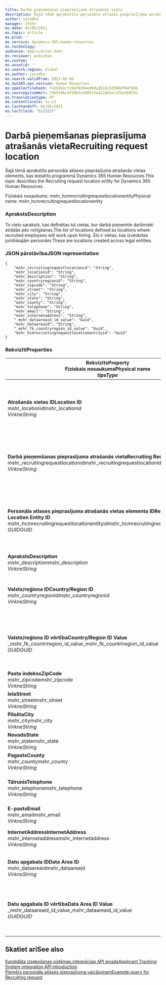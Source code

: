 ```yaml
---
title: Darbā pieņemšanas pieprasījuma atrašanās vieta
description: Šajā tēmā aprakstīta personāla atlases pieprasījuma atrašanās vietas elements, kas iestatīts programmā Dynamics 365 Human Resources.
author: jaredha
manager: tfehr
ms.date: 02/05/2021
ms.topic: article
ms.prod: ''
ms.service: dynamics-365-human-resources
ms.technology: ''
audience: Application User
ms.reviewer: anbichse
ms.custom: ''
ms.assetid: ''
ms.search.region: Global
ms.author: jaredha
ms.search.validFrom: 2021-02-05
ms.dyn365.ops.version: Human Resources
ms.openlocfilehash: fa153b1cfcbb70294ed6da3618c83396df04f8db
ms.sourcegitcommit: 33b5c8bc4f9461e290513aa22de1ec1fba3b0742
ms.translationtype: HT
ms.contentlocale: lv-LV
ms.lasthandoff: 02/05/2021
ms.locfileid: "5125237"
---
```

# <a name="recruiting-request-location"></a><span data-ttu-id="93dc4-103">Darbā pieņemšanas pieprasījuma atrašanās vieta</span><span class="sxs-lookup"><span data-stu-id="93dc4-103">Recruiting request location</span></span>

<span data-ttu-id="93dc4-104">Šajā tēmā aprakstīta personāla atlases pieprasījuma atrašanās vietas elements, kas iestatīts programmā Dynamics 365 Human Resources.</span><span class="sxs-lookup"><span data-stu-id="93dc4-104">This topic describes the Recruiting request location entity for Dynamics 365 Human Resources.</span></span>

<span data-ttu-id="93dc4-105">Fiziskais nosaukums: mshr_hcmrecruitingrequestlocationentity</span><span class="sxs-lookup"><span data-stu-id="93dc4-105">Physical name: mshr_hcmrecruitingrequestlocationentity</span></span>

### <a name="description"></a><span data-ttu-id="93dc4-106">Apraksts</span><span class="sxs-lookup"><span data-stu-id="93dc4-106">Description</span></span>

<span data-ttu-id="93dc4-107">To vietu saraksts, kas definētas kā vietas, kur darbā pieņemtie darbinieki strādās pēc nolīgšanas.</span><span class="sxs-lookup"><span data-stu-id="93dc4-107">The list of locations defined as locations where recruited employees will work upon hiring.</span></span> <span data-ttu-id="93dc4-108">Šīs ir vietas, kas izveidotas juridiskajām personām.</span><span class="sxs-lookup"><span data-stu-id="93dc4-108">These are locations created across legal entities.</span></span>

### <a name="json-representation"></a><span data-ttu-id="93dc4-109">JSON pārstāvība</span><span class="sxs-lookup"><span data-stu-id="93dc4-109">JSON representation</span></span>

```
{
    "mshr_recruitingrequestlocationid": "String",
    "mshr_locationid": "String",
    "mshr_description": "String",
    "mshr_countryregionid": "String",
    "mshr_zipcode": "String",
    "mshr_street": "String",
    "mshr_city": "String",
    "mshr_state": "String",
    "mshr_county": "String",
    "mshr_telephone": "String",
    "mshr_email": "String",
    "mshr_internetaddress": "String",
    "_mshr_dataareaid_id_value": "Guid",
    "mshr_dataareaid": "String",
    "_mshr_fk_countryregion_id_value": "Guid",
    "mshr_hcmrecruitingrequestlocationentityid": "Guid"
}
```

### <a name="properties"></a><span data-ttu-id="93dc4-110">Rekvizīti</span><span class="sxs-lookup"><span data-stu-id="93dc4-110">Properties</span></span>

| <span data-ttu-id="93dc4-111">Rekvizīts</span><span class="sxs-lookup"><span data-stu-id="93dc4-111">Property</span></span><br><span data-ttu-id="93dc4-112">**Fiziskais nosaukums**</span><span class="sxs-lookup"><span data-stu-id="93dc4-112">**Physical name**</span></span><br><span data-ttu-id="93dc4-113">**_tips_**</span><span class="sxs-lookup"><span data-stu-id="93dc4-113">**_Type_**</span></span> | <span data-ttu-id="93dc4-114">Izmantot</span><span class="sxs-lookup"><span data-stu-id="93dc4-114">Use</span></span> | <span data-ttu-id="93dc4-115">Apraksts</span><span class="sxs-lookup"><span data-stu-id="93dc4-115">Description</span></span> |
| --- | --- | --- |
| <span data-ttu-id="93dc4-116">**Atrašanās vietas ID**</span><span class="sxs-lookup"><span data-stu-id="93dc4-116">**Location ID**</span></span><br><span data-ttu-id="93dc4-117">mshr_locationid</span><span class="sxs-lookup"><span data-stu-id="93dc4-117">mshr_locationid</span></span><br><span data-ttu-id="93dc4-118">*Virkne*</span><span class="sxs-lookup"><span data-stu-id="93dc4-118">*String*</span></span> | <span data-ttu-id="93dc4-119">Rakstīt vienu reizi</span><span class="sxs-lookup"><span data-stu-id="93dc4-119">Write-once</span></span><br><span data-ttu-id="93dc4-120">Obligāts</span><span class="sxs-lookup"><span data-stu-id="93dc4-120">Required</span></span> | <span data-ttu-id="93dc4-121">Sistēmas ģenerēts lietotājam lasāms identifikators darbā pieņemšanas atrašanās vietai.</span><span class="sxs-lookup"><span data-stu-id="93dc4-121">The system-generated, user-readable identifier for the recruiting location.</span></span> |
| <span data-ttu-id="93dc4-122">**Darbā pieņemšanas pieprasījuma atrašanās vieta**</span><span class="sxs-lookup"><span data-stu-id="93dc4-122">**Recruiting Request Location**</span></span><br><span data-ttu-id="93dc4-123">mshr_recruitingrequestlocationid</span><span class="sxs-lookup"><span data-stu-id="93dc4-123">mshr_recruitingrequestlocationid</span></span><br><span data-ttu-id="93dc4-124">*Virkne*</span><span class="sxs-lookup"><span data-stu-id="93dc4-124">*String*</span></span> | <span data-ttu-id="93dc4-125">Rakstīt vienu reizi</span><span class="sxs-lookup"><span data-stu-id="93dc4-125">Write-once</span></span><br><span data-ttu-id="93dc4-126">Obligāts</span><span class="sxs-lookup"><span data-stu-id="93dc4-126">Required</span></span> | <span data-ttu-id="93dc4-127">Lietotāja definēts unikāls darbā pieņemšanas atrašanās vietas identifikators.</span><span class="sxs-lookup"><span data-stu-id="93dc4-127">User-defined unique identifier for the recruiting location.</span></span> |
| <span data-ttu-id="93dc4-128">**Personāla atlases pieprasījuma atrašanās vietas elementa ID**</span><span class="sxs-lookup"><span data-stu-id="93dc4-128">**Recruiting Request Location Entity ID**</span></span><br><span data-ttu-id="93dc4-129">mshr_hcmrecruitingrequestlocationentityid</span><span class="sxs-lookup"><span data-stu-id="93dc4-129">mshr_hcmrecruitingrequestlocationentityid</span></span><br><span data-ttu-id="93dc4-130">*GUID*</span><span class="sxs-lookup"><span data-stu-id="93dc4-130">*GUID*</span></span> | <span data-ttu-id="93dc4-131">Tikai lasāms</span><span class="sxs-lookup"><span data-stu-id="93dc4-131">Read-only</span></span><br><span data-ttu-id="93dc4-132">Obligāts</span><span class="sxs-lookup"><span data-stu-id="93dc4-132">Required</span></span> | <span data-ttu-id="93dc4-133">Sistēmas ģenerēts unikāls identifikators Personāla atlases pieprasījuma atrašanās vietas ierakstam.</span><span class="sxs-lookup"><span data-stu-id="93dc4-133">System-generated unique identifier for the recruiting request location record.</span></span> |
| <span data-ttu-id="93dc4-134">**Apraksts**</span><span class="sxs-lookup"><span data-stu-id="93dc4-134">**Description**</span></span><br><span data-ttu-id="93dc4-135">mshr_description</span><span class="sxs-lookup"><span data-stu-id="93dc4-135">mshr_description</span></span><br><span data-ttu-id="93dc4-136">*Virkne*</span><span class="sxs-lookup"><span data-stu-id="93dc4-136">*String*</span></span> | <span data-ttu-id="93dc4-137">Lasīt/rakstīt</span><span class="sxs-lookup"><span data-stu-id="93dc4-137">Read/write</span></span><br><span data-ttu-id="93dc4-138">Obligāts</span><span class="sxs-lookup"><span data-stu-id="93dc4-138">Required</span></span> | <span data-ttu-id="93dc4-139">Vietas apraksts.</span><span class="sxs-lookup"><span data-stu-id="93dc4-139">Description of the location.</span></span> |
| <span data-ttu-id="93dc4-140">**Valsts/reģiona ID**</span><span class="sxs-lookup"><span data-stu-id="93dc4-140">**Country/Region ID**</span></span><br><span data-ttu-id="93dc4-141">mshr_countryregionid</span><span class="sxs-lookup"><span data-stu-id="93dc4-141">mshr_countryregionid</span></span><br><span data-ttu-id="93dc4-142">*Virkne*</span><span class="sxs-lookup"><span data-stu-id="93dc4-142">*String*</span></span> | <span data-ttu-id="93dc4-143">Tikai lasāms</span><span class="sxs-lookup"><span data-stu-id="93dc4-143">Read-only</span></span><br><span data-ttu-id="93dc4-144">Neobligāti</span><span class="sxs-lookup"><span data-stu-id="93dc4-144">Optional</span></span> | <span data-ttu-id="93dc4-145">Norāda valsti vai reģionu, kur kandidātam ir pilsonība.</span><span class="sxs-lookup"><span data-stu-id="93dc4-145">Specifies the country or region where the candidate has citizenship.</span></span> |
| <span data-ttu-id="93dc4-146">**Valsts/reģiona ID vērtība**</span><span class="sxs-lookup"><span data-stu-id="93dc4-146">**Country/Region ID Value**</span></span><br><span data-ttu-id="93dc4-147">_mshr_fk_countriregion_id_value</span><span class="sxs-lookup"><span data-stu-id="93dc4-147">_mshr_fk_countriregion_id_value</span></span><br><span data-ttu-id="93dc4-148">*GUID*</span><span class="sxs-lookup"><span data-stu-id="93dc4-148">*GUID*</span></span> | <span data-ttu-id="93dc4-149">Tikai lasāms</span><span class="sxs-lookup"><span data-stu-id="93dc4-149">Read-only</span></span><br><span data-ttu-id="93dc4-150">Neobligāti</span><span class="sxs-lookup"><span data-stu-id="93dc4-150">Optional</span></span><br><span data-ttu-id="93dc4-151">Ārējā atslēga: mshr_logisticsaddresscountryregionentity mshr_logisticaddresscountryregionentityid</span><span class="sxs-lookup"><span data-stu-id="93dc4-151">Foreign key: mshr_logisticaddresscountryregionentityid of mshr_logisticsaddresscountryregionentity</span></span> | <span data-ttu-id="93dc4-152">Sistēmas ģenerēts unikālais adreses valsts/reģiona identifikators.</span><span class="sxs-lookup"><span data-stu-id="93dc4-152">System-generated unique identifier of the country/region of the address.</span></span> |
| <span data-ttu-id="93dc4-153">**Pasta indekss**</span><span class="sxs-lookup"><span data-stu-id="93dc4-153">**ZipCode**</span></span><br><span data-ttu-id="93dc4-154">mshr_zipcode</span><span class="sxs-lookup"><span data-stu-id="93dc4-154">mshr_zipcode</span></span><br><span data-ttu-id="93dc4-155">*Virkne*</span><span class="sxs-lookup"><span data-stu-id="93dc4-155">*String*</span></span> | <span data-ttu-id="93dc4-156">Tikai lasāms</span><span class="sxs-lookup"><span data-stu-id="93dc4-156">Read-only</span></span><br><span data-ttu-id="93dc4-157">Neobligāti</span><span class="sxs-lookup"><span data-stu-id="93dc4-157">Optional</span></span> | <span data-ttu-id="93dc4-158">Pasta indekss.</span><span class="sxs-lookup"><span data-stu-id="93dc4-158">Zip/postal code.</span></span> |
| <span data-ttu-id="93dc4-159">**Iela**</span><span class="sxs-lookup"><span data-stu-id="93dc4-159">**Street**</span></span><br><span data-ttu-id="93dc4-160">mshr_street</span><span class="sxs-lookup"><span data-stu-id="93dc4-160">mshr_street</span></span><br><span data-ttu-id="93dc4-161">*Virkne*</span><span class="sxs-lookup"><span data-stu-id="93dc4-161">*String*</span></span> | <span data-ttu-id="93dc4-162">Tikai lasāms</span><span class="sxs-lookup"><span data-stu-id="93dc4-162">Read-only</span></span><br><span data-ttu-id="93dc4-163">Neobligāti</span><span class="sxs-lookup"><span data-stu-id="93dc4-163">Optional</span></span> | <span data-ttu-id="93dc4-164">Ielas adrese.</span><span class="sxs-lookup"><span data-stu-id="93dc4-164">Street address.</span></span> |
| <span data-ttu-id="93dc4-165">**Pilsēta**</span><span class="sxs-lookup"><span data-stu-id="93dc4-165">**City**</span></span><br><span data-ttu-id="93dc4-166">mshr_city</span><span class="sxs-lookup"><span data-stu-id="93dc4-166">mshr_city</span></span><br><span data-ttu-id="93dc4-167">*Virkne*</span><span class="sxs-lookup"><span data-stu-id="93dc4-167">*String*</span></span> | <span data-ttu-id="93dc4-168">Tikai lasāms</span><span class="sxs-lookup"><span data-stu-id="93dc4-168">Read-only</span></span><br><span data-ttu-id="93dc4-169">Neobligāti</span><span class="sxs-lookup"><span data-stu-id="93dc4-169">Optional</span></span> | <span data-ttu-id="93dc4-170">Pilsēta.</span><span class="sxs-lookup"><span data-stu-id="93dc4-170">City.</span></span> |
| <span data-ttu-id="93dc4-171">**Novads**</span><span class="sxs-lookup"><span data-stu-id="93dc4-171">**State**</span></span><br><span data-ttu-id="93dc4-172">mshr_state</span><span class="sxs-lookup"><span data-stu-id="93dc4-172">mshr_state</span></span><br><span data-ttu-id="93dc4-173">*Virkne*</span><span class="sxs-lookup"><span data-stu-id="93dc4-173">*String*</span></span> | <span data-ttu-id="93dc4-174">Tikai lasāms</span><span class="sxs-lookup"><span data-stu-id="93dc4-174">Read-only</span></span><br><span data-ttu-id="93dc4-175">Neobligāti</span><span class="sxs-lookup"><span data-stu-id="93dc4-175">Optional</span></span> | <span data-ttu-id="93dc4-176">Novads.</span><span class="sxs-lookup"><span data-stu-id="93dc4-176">State or province.</span></span> |
| <span data-ttu-id="93dc4-177">**Pagasts**</span><span class="sxs-lookup"><span data-stu-id="93dc4-177">**County**</span></span><br><span data-ttu-id="93dc4-178">mshr_county</span><span class="sxs-lookup"><span data-stu-id="93dc4-178">mshr_county</span></span><br><span data-ttu-id="93dc4-179">*Virkne*</span><span class="sxs-lookup"><span data-stu-id="93dc4-179">*String*</span></span> | <span data-ttu-id="93dc4-180">Tikai lasāms</span><span class="sxs-lookup"><span data-stu-id="93dc4-180">Read-only</span></span><br><span data-ttu-id="93dc4-181">Neobligāti</span><span class="sxs-lookup"><span data-stu-id="93dc4-181">Optional</span></span> | <span data-ttu-id="93dc4-182">Pagasts.</span><span class="sxs-lookup"><span data-stu-id="93dc4-182">County.</span></span> |
| <span data-ttu-id="93dc4-183">**Tālrunis**</span><span class="sxs-lookup"><span data-stu-id="93dc4-183">**Telephone**</span></span><br><span data-ttu-id="93dc4-184">mshr_telephone</span><span class="sxs-lookup"><span data-stu-id="93dc4-184">mshr_telephone</span></span><br><span data-ttu-id="93dc4-185">*Virkne*</span><span class="sxs-lookup"><span data-stu-id="93dc4-185">*String*</span></span> | <span data-ttu-id="93dc4-186">Lasīt/rakstīt</span><span class="sxs-lookup"><span data-stu-id="93dc4-186">Read/write</span></span><br><span data-ttu-id="93dc4-187">Neobligāti</span><span class="sxs-lookup"><span data-stu-id="93dc4-187">Optional</span></span> | <span data-ttu-id="93dc4-188">Atrašanās vietas tālruņa numurs.</span><span class="sxs-lookup"><span data-stu-id="93dc4-188">Telephone number for the location.</span></span> |
| <span data-ttu-id="93dc4-189">**E-pasts**</span><span class="sxs-lookup"><span data-stu-id="93dc4-189">**Email**</span></span><br><span data-ttu-id="93dc4-190">mshr_email</span><span class="sxs-lookup"><span data-stu-id="93dc4-190">mshr_email</span></span><br><span data-ttu-id="93dc4-191">*Virkne*</span><span class="sxs-lookup"><span data-stu-id="93dc4-191">*String*</span></span> | <span data-ttu-id="93dc4-192">Lasīt/rakstīt</span><span class="sxs-lookup"><span data-stu-id="93dc4-192">Read/write</span></span><br><span data-ttu-id="93dc4-193">Neobligāti</span><span class="sxs-lookup"><span data-stu-id="93dc4-193">Optional</span></span> | <span data-ttu-id="93dc4-194">E-pasta adrese.</span><span class="sxs-lookup"><span data-stu-id="93dc4-194">Email address.</span></span> |
| <span data-ttu-id="93dc4-195">**InternetAddress**</span><span class="sxs-lookup"><span data-stu-id="93dc4-195">**InternetAddress**</span></span><br><span data-ttu-id="93dc4-196">mshr_internetaddress</span><span class="sxs-lookup"><span data-stu-id="93dc4-196">mshr_internetaddress</span></span><br><span data-ttu-id="93dc4-197">*Virkne*</span><span class="sxs-lookup"><span data-stu-id="93dc4-197">*String*</span></span> | <span data-ttu-id="93dc4-198">Lasīt/rakstīt</span><span class="sxs-lookup"><span data-stu-id="93dc4-198">Read/write</span></span><br><span data-ttu-id="93dc4-199">Neobligāti</span><span class="sxs-lookup"><span data-stu-id="93dc4-199">Optional</span></span> | <span data-ttu-id="93dc4-200">Atrašanās vietas vietnes vietrādis URL.</span><span class="sxs-lookup"><span data-stu-id="93dc4-200">URL for the location website.</span></span> |
| <span data-ttu-id="93dc4-201">**Datu apgabala ID**</span><span class="sxs-lookup"><span data-stu-id="93dc4-201">**Data Area ID**</span></span><br><span data-ttu-id="93dc4-202">mshr_dataareaid</span><span class="sxs-lookup"><span data-stu-id="93dc4-202">mshr_dataareaid</span></span><br><span data-ttu-id="93dc4-203">*Virkne*</span><span class="sxs-lookup"><span data-stu-id="93dc4-203">*String*</span></span> | <span data-ttu-id="93dc4-204">Lasīt/rakstīt</span><span class="sxs-lookup"><span data-stu-id="93dc4-204">Read/write</span></span><br><span data-ttu-id="93dc4-205">Neobligāti</span><span class="sxs-lookup"><span data-stu-id="93dc4-205">Optional</span></span> | <span data-ttu-id="93dc4-206">Norāda juridisko personu (uzņēmumu).</span><span class="sxs-lookup"><span data-stu-id="93dc4-206">Specifies the legal entity (company).</span></span> |
| <span data-ttu-id="93dc4-207">**Datu apgabala ID vērtība**</span><span class="sxs-lookup"><span data-stu-id="93dc4-207">**Data Area ID Value**</span></span><br><span data-ttu-id="93dc4-208">_mshr_dataareaid_id_value</span><span class="sxs-lookup"><span data-stu-id="93dc4-208">_mshr_dataareaid_id_value</span></span><br><span data-ttu-id="93dc4-209">*GUID*</span><span class="sxs-lookup"><span data-stu-id="93dc4-209">*GUID*</span></span> | <span data-ttu-id="93dc4-210">Tikai lasāms</span><span class="sxs-lookup"><span data-stu-id="93dc4-210">Read-only</span></span><br><span data-ttu-id="93dc4-211">Neobligāti</span><span class="sxs-lookup"><span data-stu-id="93dc4-211">Optional</span></span><br><span data-ttu-id="93dc4-212">Ārējā atslēga: cdm_companyid cdm_company elements</span><span class="sxs-lookup"><span data-stu-id="93dc4-212">Foreign key: cdm_companyid of cdm_company entity</span></span> | <span data-ttu-id="93dc4-213">Sistēmas ģenerēta GUID vērtība, kas identificē juridisko personu (uzņēmumu).</span><span class="sxs-lookup"><span data-stu-id="93dc4-213">System-generated GUID value identifying the legal entity (company).</span></span> |

## <a name="see-also"></a><span data-ttu-id="93dc4-214">Skatiet arī</span><span class="sxs-lookup"><span data-stu-id="93dc4-214">See also</span></span>

[<span data-ttu-id="93dc4-215">Kandidāta izsekošanas sistēmas integrācijas API ievads</span><span class="sxs-lookup"><span data-stu-id="93dc4-215">Applicant Tracking System integration API introduction</span></span>](hr-admin-integration-ats-api-introduction.md)<br>
[<span data-ttu-id="93dc4-216">Piemērs personāla atlases pieprasījuma vaicājumam</span><span class="sxs-lookup"><span data-stu-id="93dc4-216">Example query for Recruiting request</span></span>](hr-admin-integration-ats-api-recruiting-request-example-query.md)

